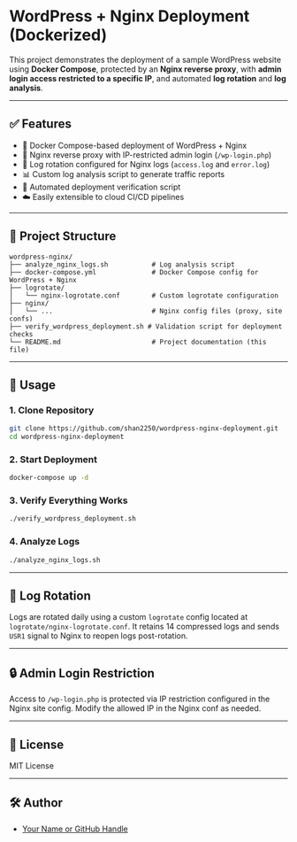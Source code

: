 # WordPress + Nginx Deployment (Dockerized)

This project demonstrates the deployment of a sample WordPress website using **Docker Compose**, protected by an **Nginx reverse proxy**, with **admin login access restricted to a specific IP**, and automated **log rotation** and **log analysis**.

---

## ✅ Features

- 🐳 Docker Compose-based deployment of WordPress + Nginx
- 🔐 Nginx reverse proxy with IP-restricted admin login (`/wp-login.php`)
- 📄 Log rotation configured for Nginx logs (`access.log` and `error.log`)
- 📊 Custom log analysis script to generate traffic reports
- 🔁 Automated deployment verification script
- ☁️ Easily extensible to cloud CI/CD pipelines

---

## 📁 Project Structure

```
wordpress-nginx/
├── analyze_nginx_logs.sh           # Log analysis script
├── docker-compose.yml              # Docker Compose config for WordPress + Nginx
├── logrotate/
│   └── nginx-logrotate.conf        # Custom logrotate configuration
├── nginx/
│   └── ...                         # Nginx config files (proxy, site confs)
├── verify_wordpress_deployment.sh # Validation script for deployment checks
└── README.md                       # Project documentation (this file)
```

---

## 🚀 Usage

### 1. Clone Repository

```bash
git clone https://github.com/shan2250/wordpress-nginx-deployment.git
cd wordpress-nginx-deployment
```

### 2. Start Deployment

```bash
docker-compose up -d
```

### 3. Verify Everything Works

```bash
./verify_wordpress_deployment.sh
```

### 4. Analyze Logs

```bash
./analyze_nginx_logs.sh
```

---

## 🔄 Log Rotation

Logs are rotated daily using a custom `logrotate` config located at `logrotate/nginx-logrotate.conf`. It retains 14 compressed logs and sends `USR1` signal to Nginx to reopen logs post-rotation.

---

## 🔒 Admin Login Restriction

Access to `/wp-login.php` is protected via IP restriction configured in the Nginx site config. Modify the allowed IP in the Nginx conf as needed.

---

## 📜 License

MIT License

---

## 🛠️ Author

- [Your Name or GitHub Handle](https://github.com/shan2250)

